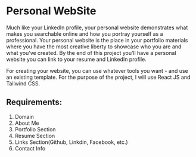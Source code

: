 # Personal WebSite

<p>Much like your LinkedIn profile, your personal website demonstrates what makes you searchable online and how you portray yourself as a professional. Your personal website is the place in your portfolio materials where you have the most creative liberty to showcase who you are and what you’ve created. By the end of this project you’ll have a personal website you can link to your resume and LinkedIn profile.
</p>

<p>For creating your website, you can use whatever tools you want - and use an existing template.  For the purpose of the project, I will use React JS and Tailwind CSS.

</p>

<h2>Requirements:</h2>

1. Domain
2. About Me
3. Portfolio Section
4. Resume Section
5. Links Section(Github, Linkdin, Facebook, etc.)
6. Contact Info
